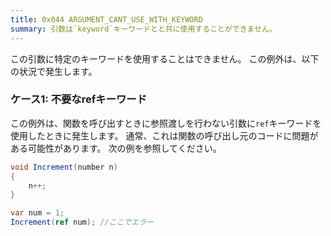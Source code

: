 ```yaml
---
title: 0x044 ARGUMENT_CANT_USE_WITH_KEYWORD
summary: 引数は`keyword`キーワードとと共に使用することができません。
---
```


この引数に特定のキーワードを使用することはできません。
この例外は、以下の状況で発生します。

### ケース1: 不要なrefキーワード
この例外は、関数を呼び出すときに参照渡しを行わない引数に`ref`キーワードを使用したときに発生します。
通常、これは関数の呼び出し元のコードに問題がある可能性があります。
次の例を参照してください。

```cs title="AliceScript"
void Increment(number n)
{
    n++;
}

var num = 1;
Increment(ref num); //ここでエラー
```
